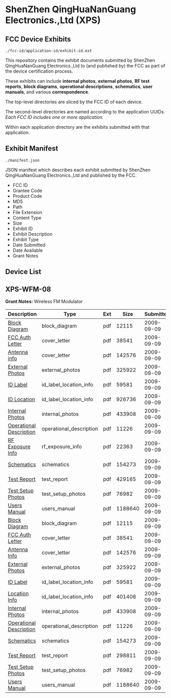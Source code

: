 # ShenZhen QingHuaNanGuang Electronics.,Ltd (XPS)
## FCC Device Exhibits

```
./fcc-id/application-id/exhibit-id.ext
```

This repository contains the exhibit documents submitted by ShenZhen QingHuaNanGuang Electronics.,Ltd to (and published by) the FCC as part of the device certification process.

These exhibits can include **internal photos**, **external photos**, **RF test reports**, **block diagrams**, **operational descriptions**, **schematics**, **user manuals**, and various **correspondence**.

The top-level directories are sliced by the FCC ID of each device.

The second-level directories are named according to the application UUIDs. *Each FCC ID includes one or more application.*

Within each application directory are the exhibits submitted with that application. 

## Exhibit Manifest

```
./manifest.json
```

JSON manifest which describes each exhibit submitted by ShenZhen QingHuaNanGuang Electronics.,Ltd and published by the FCC.

- FCC ID
- Grantee Code
- Product Code
- MD5
- Path
- File Extension
- Content Type
- Size
- Exhibit ID
- Exhibit Description
- Exhibit Type
- Date Submitted
- Date Available
- Grant Notes

## Device List
## XPS-WFM-08
**Grant Notes:** Wireless FM Modulator

| Description | Type | Ext | Size | Submitted | Available |
| ----------- | ---- | --- | ---- | --------- | --------- |
| [Block Diagram](XPS-WFM-08/537f368dc93daa64e55ef6474dac8a77/1167147.pdf) | block_diagram | pdf | 12115 | 2009-09-09 | 2009-09-09 |
| [FCC Auth Letter](XPS-WFM-08/537f368dc93daa64e55ef6474dac8a77/1167157.pdf) | cover_letter | pdf | 38541 | 2009-09-09 | 2009-09-09 |
| [Antenna info](XPS-WFM-08/537f368dc93daa64e55ef6474dac8a77/1167159.pdf) | cover_letter | pdf | 142576 | 2009-09-09 | 2009-09-09 |
| [External Photos](XPS-WFM-08/537f368dc93daa64e55ef6474dac8a77/1167148.pdf) | external_photos | pdf | 325922 | 2009-09-09 | 2009-09-09 |
| [ID Label](XPS-WFM-08/537f368dc93daa64e55ef6474dac8a77/1167149.pdf) | id_label_location_info | pdf | 59581 | 2009-09-09 | 2009-09-09 |
| [ID Location](XPS-WFM-08/537f368dc93daa64e55ef6474dac8a77/1167150.pdf) | id_label_location_info | pdf | 926736 | 2009-09-09 | 2009-09-09 |
| [Internal Photos](XPS-WFM-08/537f368dc93daa64e55ef6474dac8a77/1167151.pdf) | internal_photos | pdf | 433908 | 2009-09-09 | 2009-09-09 |
| [Operational Description](XPS-WFM-08/537f368dc93daa64e55ef6474dac8a77/1167152.pdf) | operational_description | pdf | 11226 | 2009-09-09 | 2009-09-09 |
| [RF Exposure Info](XPS-WFM-08/537f368dc93daa64e55ef6474dac8a77/1167158.pdf) | rf_exposure_info | pdf | 22363 | 2009-09-09 | 2009-09-09 |
| [Schematics](XPS-WFM-08/537f368dc93daa64e55ef6474dac8a77/1167153.pdf) | schematics | pdf | 154273 | 2009-09-09 | 2009-09-09 |
| [Test Report](XPS-WFM-08/537f368dc93daa64e55ef6474dac8a77/1167154.pdf) | test_report | pdf | 429165 | 2009-09-09 | 2009-09-09 |
| [Test Setup Photos](XPS-WFM-08/537f368dc93daa64e55ef6474dac8a77/1167155.pdf) | test_setup_photos | pdf | 76982 | 2009-09-09 | 2009-09-09 |
| [Users Manual](XPS-WFM-08/537f368dc93daa64e55ef6474dac8a77/1167156.pdf) | users_manual | pdf | 1188640 | 2009-09-09 | 2009-09-09 |
| [Block Diagram](XPS-WFM-08/d89053a6e19c536a657a100144de4524/1167147.pdf) | block_diagram | pdf | 12115 | 2009-09-09 | 2009-09-09 |
| [FCC Auth Letter](XPS-WFM-08/d89053a6e19c536a657a100144de4524/1167157.pdf) | cover_letter | pdf | 38541 | 2009-09-09 | 2009-09-09 |
| [Antenna Info](XPS-WFM-08/d89053a6e19c536a657a100144de4524/1167159.pdf) | cover_letter | pdf | 142576 | 2009-09-09 | 2009-09-09 |
| [External Photos](XPS-WFM-08/d89053a6e19c536a657a100144de4524/1167148.pdf) | external_photos | pdf | 325922 | 2009-09-09 | 2009-09-09 |
| [ID Label](XPS-WFM-08/d89053a6e19c536a657a100144de4524/1167149.pdf) | id_label_location_info | pdf | 59581 | 2009-09-09 | 2009-09-09 |
| [Location Info](XPS-WFM-08/d89053a6e19c536a657a100144de4524/1167178.pdf) | id_label_location_info | pdf | 401408 | 2009-09-09 | 2009-09-09 |
| [Internal Photos](XPS-WFM-08/d89053a6e19c536a657a100144de4524/1167151.pdf) | internal_photos | pdf | 433908 | 2009-09-09 | 2009-09-09 |
| [Operational Description](XPS-WFM-08/d89053a6e19c536a657a100144de4524/1167152.pdf) | operational_description | pdf | 11226 | 2009-09-09 | 2009-09-09 |
| [Schematics](XPS-WFM-08/d89053a6e19c536a657a100144de4524/1167153.pdf) | schematics | pdf | 154273 | 2009-09-09 | 2009-09-09 |
| [Test Report](XPS-WFM-08/d89053a6e19c536a657a100144de4524/1167181.pdf) | test_report | pdf | 298811 | 2009-09-09 | 2009-09-09 |
| [Test Setup Photos](XPS-WFM-08/d89053a6e19c536a657a100144de4524/1167155.pdf) | test_setup_photos | pdf | 76982 | 2009-09-09 | 2009-09-09 |
| [Users Manual](XPS-WFM-08/d89053a6e19c536a657a100144de4524/1167156.pdf) | users_manual | pdf | 1188640 | 2009-09-09 | 2009-09-09 |
